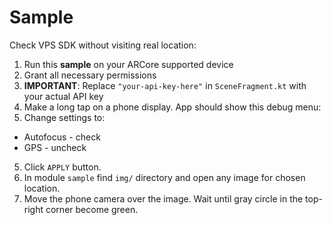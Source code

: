 # Sample

Check VPS SDK without visiting real location:
1. Run this **sample** on your ARCore supported device
2. Grant all necessary permissions
3. **IMPORTANT**: Replace `"your-api-key-here"` in `SceneFragment.kt` with your actual API key
4. Make a long tap on a phone display. App should show this debug menu:
4. Change settings to:
- Autofocus - check
- GPS - uncheck
5. Click `APPLY` button.
6. In module `sample` find `img/` directory and open any image for chosen location. 
7. Move the phone camera over the image. Wait until gray circle in the top-right corner become green.
